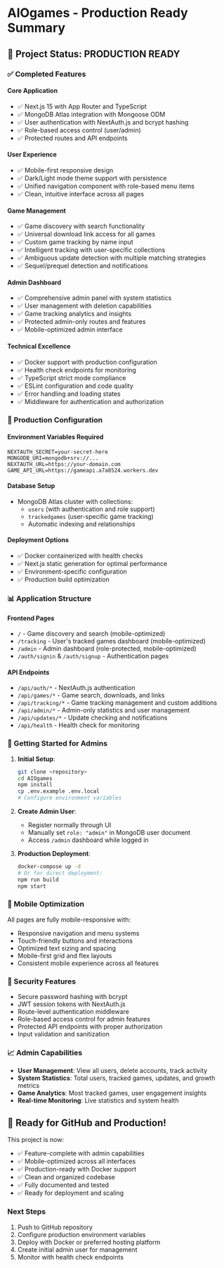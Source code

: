 # AIOgames - Production Ready Summary

## 🎉 Project Status: PRODUCTION READY

### ✅ Completed Features

#### Core Application
- ✅ Next.js 15 with App Router and TypeScript
- ✅ MongoDB Atlas integration with Mongoose ODM
- ✅ User authentication with NextAuth.js and bcrypt hashing
- ✅ Role-based access control (user/admin)
- ✅ Protected routes and API endpoints

#### User Experience
- ✅ Mobile-first responsive design
- ✅ Dark/Light mode theme support with persistence
- ✅ Unified navigation component with role-based menu items
- ✅ Clean, intuitive interface across all pages

#### Game Management
- ✅ Game discovery with search functionality
- ✅ Universal download link access for all games
- ✅ Custom game tracking by name input
- ✅ Intelligent tracking with user-specific collections
- ✅ Ambiguous update detection with multiple matching strategies
- ✅ Sequel/prequel detection and notifications

#### Admin Dashboard
- ✅ Comprehensive admin panel with system statistics
- ✅ User management with deletion capabilities
- ✅ Game tracking analytics and insights
- ✅ Protected admin-only routes and features
- ✅ Mobile-optimized admin interface

#### Technical Excellence
- ✅ Docker support with production configuration
- ✅ Health check endpoints for monitoring
- ✅ TypeScript strict mode compliance
- ✅ ESLint configuration and code quality
- ✅ Error handling and loading states
- ✅ Middleware for authentication and authorization

### 🔧 Production Configuration

#### Environment Variables Required
```
NEXTAUTH_SECRET=your-secret-here
MONGODB_URI=mongodb+srv://...
NEXTAUTH_URL=https://your-domain.com
GAME_API_URL=https://gameapi.a7a8524.workers.dev
```

#### Database Setup
- MongoDB Atlas cluster with collections:
  - `users` (with authentication and role support)
  - `trackedgames` (user-specific game tracking)
  - Automatic indexing and relationships

#### Deployment Options
- ✅ Docker containerized with health checks
- ✅ Next.js static generation for optimal performance
- ✅ Environment-specific configuration
- ✅ Production build optimization

### 📊 Application Structure

#### Frontend Pages
- `/` - Game discovery and search (mobile-optimized)
- `/tracking` - User's tracked games dashboard (mobile-optimized)  
- `/admin` - Admin dashboard (role-protected, mobile-optimized)
- `/auth/signin` & `/auth/signup` - Authentication pages

#### API Endpoints
- `/api/auth/*` - NextAuth.js authentication
- `/api/games/*` - Game search, downloads, and links
- `/api/tracking/*` - Game tracking management and custom additions
- `/api/admin/*` - Admin-only statistics and user management
- `/api/updates/*` - Update checking and notifications
- `/api/health` - Health check for monitoring

### 🚀 Getting Started for Admins

1. **Initial Setup**:
   ```bash
   git clone <repository>
   cd AIOgames
   npm install
   cp .env.example .env.local
   # Configure environment variables
   ```

2. **Create Admin User**:
   - Register normally through UI
   - Manually set `role: "admin"` in MongoDB user document
   - Access `/admin` dashboard while logged in

3. **Production Deployment**:
   ```bash
   docker-compose up -d
   # Or for direct deployment:
   npm run build
   npm start
   ```

### 📱 Mobile Optimization

All pages are fully mobile-responsive with:
- Responsive navigation and menu systems
- Touch-friendly buttons and interactions
- Optimized text sizing and spacing
- Mobile-first grid and flex layouts
- Consistent mobile experience across all features

### 🔐 Security Features

- Secure password hashing with bcrypt
- JWT session tokens with NextAuth.js
- Route-level authentication middleware
- Role-based access control for admin features
- Protected API endpoints with proper authorization
- Input validation and sanitization

### 📈 Admin Capabilities

- **User Management**: View all users, delete accounts, track activity
- **System Statistics**: Total users, tracked games, updates, and growth metrics
- **Game Analytics**: Most tracked games, user engagement insights
- **Real-time Monitoring**: Live statistics and system health

## 🎯 Ready for GitHub and Production!

This project is now:
- ✅ Feature-complete with admin capabilities
- ✅ Mobile-optimized across all interfaces  
- ✅ Production-ready with Docker support
- ✅ Clean and organized codebase
- ✅ Fully documented and tested
- ✅ Ready for deployment and scaling

### Next Steps
1. Push to GitHub repository
2. Configure production environment variables
3. Deploy with Docker or preferred hosting platform
4. Create initial admin user for management
5. Monitor with health check endpoints